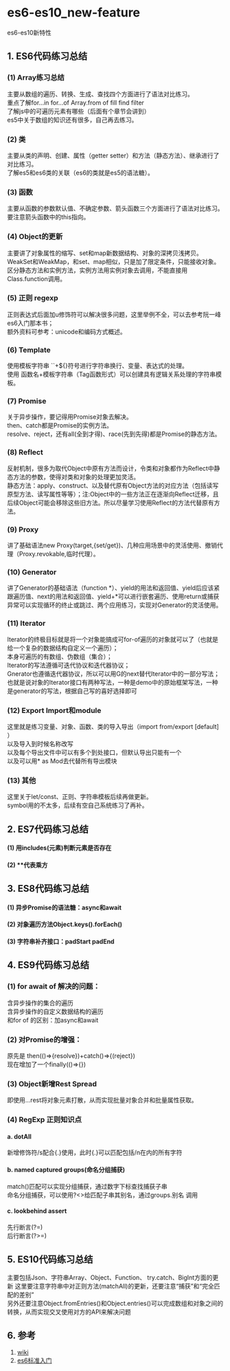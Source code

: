 # es6-es10_new-feature
es6-es10新特性

## 1. ES6代码练习总结
### (1) Array练习总结
主要从数组的遍历、转换、生成、查找四个方面进行了语法对比练习。  
重点了解for...in for...of           Array.from of fill find filter  
了解js中的可遍历元素有哪些（后面有个章节会讲到）  
es5中关于数组的知识还有很多，自己再去练习。  

### (2) 类
主要从类的声明、创建、属性（getter setter）和方法（静态方法）、继承进行了对比练习。  
了解es5和es6类的关联（es6的类就是es5的语法糖）。  

### (3) 函数
主要从函数的参数默认值、不确定参数、箭头函数三个方面进行了语法对比练习。  
要注意箭头函数中的this指向。  

### (4) Object的更新
主要讲了对象属性的缩写、set和map新数据结构、对象的深拷贝浅拷贝。  
WeakSet和WeakMap，和set、map相似，只是加了限定条件，只能接收对象。  
区分静态方法和实例方法，实例方法用实例对象去调用，不能直接用Class.function调用。  

### (5) 正则 regexp
正则表达式后面加u修饰符可以解决很多问题，这里举例不全，可以去参考阮一峰es6入门那本书；  
额外资料可参考：unicode和编码方式概述。  

### (6) Template
使用模板字符串 ``+${}符号进行字符串换行、变量、表达式的处理。  
使用 函数名+模板字符串（Tag函数形式）可以创建具有逻辑关系处理的字符串模板。  

### (7) Promise
关于异步操作，要记得用Promise对象去解决。   
then、catch都是Promise的实例方法。  
resolve、reject，还有all(全到才得)、race(先到先得)都是Promise的静态方法。  

### (8) Reflect
反射机制，很多为取代Object中原有方法而设计，令类和对象都作为Reflect中静态方法的参数，使得对类和对象的处理更加灵活。  
静态方法：apply、construct、以及替代原有Object方法的对应方法（包括读写原型方法、读写属性等等）；注:Object中的一些方法正在逐渐向Reflect迁移，且后续Object可能会移除这些旧方法。所以尽量学习使用Reflect的方法代替原有方法。  

### (9) Proxy
讲了基础语法new Proxy(target,{set/get})、几种应用场景中的灵活使用、撤销代理（Proxy.revokable,临时代理）。  

### (10) Generator
讲了Generator的基础语法（function *）、yield的用法和返回值、yield后应该紧跟遍历值、next的用法和返回值、yield+*可以进行嵌套遍历、使用return或捕获异常可以实现循环的终止或跳过、两个应用练习，实现对Generator的灵活使用。  

### (11) Iterator
Iterator的终极目标就是将一个对象能搞成可for-of遍历的对象就可以了（也就是给一个复杂的数据结构自定义一个遍历）；  
本身可遍历的有数组、伪数组（集合）；  
Iterator的写法遵循可迭代协议和迭代器协议；  
Gnerator也遵循迭代器协议，所以可以用G的next替代Iterator中的一部分写法；  
也就是说对象的Iterator接口有两种写法，一种是demo中的原始框架写法，一种是generator的写法，根据自己写的喜好选择即可  

### (12) Export Import和module
这里就是练习变量、对象、函数、类的导入导出（import from/export [default] ）  
以及导入到时候名称改写  
以及每个导出文件中可以有多个到处接口，但默认导出只能有一个  
以及可以用* as Mod去代替所有导出模块  

### (13) 其他
这里关于let/const、正则、字符串模板后续再做更新。  
symbol用的不太多，后续有空自己系统练习了再补。  

## 2. ES7代码练习总结
#### (1) 用includes(元素)判断元素是否存在  
#### (2) **代表乘方  

## 3. ES8代码练习总结
#### (1) 异步Promise的语法糖：async和await  
#### (2) 对象遍历方法Object.keys().forEach()  
#### (3) 字符串补齐接口：padStart padEnd  

## 4. ES9代码练习总结  
### (1) for await of 解决的问题：  
含异步操作的集合的遍历  
含异步操作的自定义数据结构的遍历  
和for of 的区别：加async和await  
### (2) 对Promise的增强： 
原先是 then(()=>{resolve})+catch()=>{(reject})  
现在增加了一个finally(()=>{})    
### (3) Object新增Rest Spread   
即使用...rest将对象元素打散，从而实现批量对象合并和批量属性获取。   
### (4) RegExp 正则知识点  
#### a. dotAll   
新增修饰符/s配合{.}使用，此时{.}可以匹配包括/n在内的所有字符  
#### b. named captured groups(命名分组捕获)   
match()匹配可以实现分组捕获，通过数字下标查找捕获子串    
命名分组捕获，可以使用?<>给匹配子串其别名，通过groups.别名 调用  
#### c. lookbehind assert
先行断言(?=)    
后行断言(?>=)    

## 5. ES10代码练习总结    
主要包括Json、字符串Array、Object、Function、
try.catch、BigInt方面的更新 
这里要注意字符串中对正则方法(matchAll)的更新，还要注意“捕获”和“完全匹配的差别”    
另外还要注意Object.fromEntries()和Object.entries()可以完成数组和对象之间的转换，从而实现交叉使用对方的API来解决问题    

## 6. 参考

1. [wiki](http://www.imooc.com/wiki/ES6lesson/reflects.html)
2. [es6标准入门](https://es6.ruanyifeng.com)

